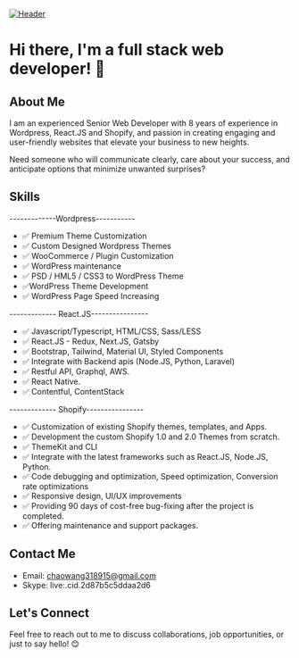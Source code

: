 [![Header](https://www.creative-tim.com/blog/content/images/size/w1140/2021/08/rebranding-post--1-.jpg "Header")](https://www.creative-tim.com/)


# Hi there, I'm a full stack web developer! 👋

## About Me
I am an experienced Senior Web Developer with 8 years of experience in Wordpress, React.JS and Shopify, and passion in creating engaging and user-friendly websites that elevate your business to new heights.

Need someone who will communicate clearly, care about your success, and anticipate options that minimize unwanted surprises? 

## Skills
 -------------Wordpress-----------
- ✅ Premium Theme Customization
- ✅ Custom Designed Wordpress Themes
- ✅ WooCommerce / Plugin Customization
- ✅ WordPress maintenance
- ✅ PSD / HML5 / CSS3 to WordPress Theme
- ✅WordPress Theme Development
- ✅ WordPress Page Speed Increasing

------------- React.JS----------------
- ✅ Javascript/Typescript, HTML/CSS, Sass/LESS
- ✅ React.JS - Redux, Next.JS, Gatsby
- ✅ Bootstrap, Tailwind, Material UI, Styled Components
- ✅ Integrate with Backend apis (Node.JS, Python, Laravel)
- ✅ Restful API, Graphql, AWS.
- ✅ React Native.
- ✅ Contentful, ContentStack

------------- Shopify----------------
- ✅ Customization of existing Shopify themes, templates, and Apps.
- ✅ Development the custom Shopify 1.0 and 2.0 Themes from scratch.
- ✅ ThemeKit and CLI
- ✅ Integrate with the latest frameworks such as React.JS, Node.JS, Python.
- ✅ Code debugging and optimization, Speed optimization, Conversion rate optimizations
- ✅ Responsive design, UI/UX improvements
- ✅ Providing 90 days of cost-free bug-fixing after the project is completed.
- ✅ Offering maintenance and support packages.
 
## Contact Me
- Email: chaowang318915@gmail.com
- Skype: live:.cid.2d87b5c5ddaa2d6

## Let's Connect
Feel free to reach out to me to discuss collaborations, job opportunities, or just to say hello! 😊
